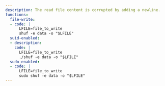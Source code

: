 ```yaml
---
description: The read file content is corrupted by adding a newline.
functions:
  file-write:
  - code: |
      LFILE=file_to_write
      shuf -e data -o "$LFILE"
  suid-enabled:
  - description: 
    code: |
      LFILE=file_to_write
      ./shuf -e data -o "$LFILE"
  sudo-enabled:
  - code: |
      LFILE=file_to_write
      sudo shuf -e data -o "$LFILE"
---
```

